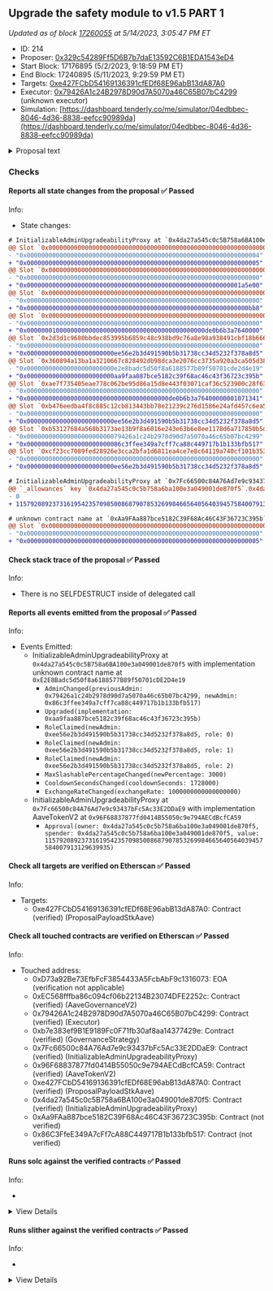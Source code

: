 ## Upgrade the safety module to v1.5 PART 1

_Updated as of block [17260055](https://etherscan.io/block/17260055) at 5/14/2023, 3:05:47 PM ET_

- ID: 214
- Proposer: [0x329c54289Ff5D6B7b7daE13592C6B1EDA1543eD4](https://etherscan.io/address/0x329c54289Ff5D6B7b7daE13592C6B1EDA1543eD4)
- Start Block: 17176895 (5/2/2023, 9:18:59 PM ET)
- End Block: 17240895 (5/11/2023, 9:29:59 PM ET)
- Targets: [0xe427FCbD54169136391cfEDf68E96abB13dA87A0](https://etherscan.io/address/0xe427FCbD54169136391cfEDf68E96abB13dA87A0#code)
- Executor: [0x79426A1c24B2978D90d7A5070a46C65B07bC4299](https://etherscan.io/address/0x79426A1c24B2978D90d7A5070a46C65B07bC4299) (unknown executor)
- Simulation: [https://dashboard.tenderly.co/me/simulator/04edbbec-8046-4d36-8838-eefcc90989da](https://dashboard.tenderly.co/me/simulator/04edbbec-8046-4d36-8838-eefcc90989da)

<details>
  <summary>Proposal text</summary>

# Summary

This AIP presents the community with the opportunity to upgrade the safety module to v1.5 which introduces:

- a new slashing mechanism
- new cooldown mechanism
- a transfer hook to be used by GHO

The new version also adds some convenience features like permit support or the ability to claim and stake in a single transaction.

# Motivation

On September 2020, the Aave Safety Module was introduced into the ecosystem, to improve the protection of the liquidity protocol, adding an extra utility for the AAVE token: AAVE or AAVE/WETH BPT holders stake their assets to act as a defensive layer in front of any shortfall event.

Since then, apart from really minor upgrades, the contracts have remained the same and in parallel, the system has been adopted by other communities.

As part of our engagement with Aave, we identified that the Safety Module is a clear area of improvement in the ecosystem, from 2 different standpoints:

- Technical. Improving the basic existing mechanisms of the contracts, but without disrupting radically the current design of the SM.
- Conceptual. Making more efficient the SM dynamics (e.g. slashing, rewards distribution rules, etc), by modifying the whole design.

## New slashing mechanism

On the running SM v1, in order to slash, an ad-hoc governance proposal is required, involving important development overhead, which is not ideal.

The new SM v1.5 adds an enhanced mechanism to facilitate slashing of the underlying by tracking an exchange rate between the staked AAVE and the stkAAVE received by stakers. The mechanism is simple: when somebody stakes AAVE, they receive a certain amount of stkAAVE, which no longer is 1:1 equivalent, as it keeps track of slashing (meaning with the same stkAAVE, stakers are able to claim less AAVE).

## New cooldown mechanism

The current cooldown on SM v1 consists of a time delay of 10 days to be respected whenever anybody wants to redeem the staked AAVE. At the moment, this cooldown is affected by in/outflows of stkAAVE, both via transfer() and stake()/redeem(), in order to protect the system from being gamed. Even with this protection mechanism the mechanism is currently gamable, by staking aave within the active cooldown window to [extend the window](https://github.com/bgd-labs/aave-stk-v1-5/issues/6).

This mechanism is not really optimal and adds important complexity, so on v1.5 has been changed to the following: after activation of cooldown, a staker will be able to redeem the minimum balance he will hold between cooldown activation and redeem window. Apart from the user-level cooldown new mechanics, we also propose to increase the cooldown period from 10 days to 20 days.

## GHO Transfer hook

The Aave community has already approved the deployment and activation of the GHO stablecoin and the first facilitator will be the Aave v3 Ethereum pool.

In order to enable the discount mechanism by holding stkAAVE described on the GHO proposal, the design of Aave Companies requires to introduce of a piece of logic on the stkAAVE transfer(), in order to “notify” the GHO facilitator system of stakers’ balances.

We have evaluated this and we think it is acceptable, so it will be included in this upgrade. From a technical perspective, stkAAVE includes logic protections to remain unaffected if anything would go wrong with the GHO facilitator, which at the same time should be considered a trustable entity, as it will be controlled by the Aave governance.

## Misc

The upgrade also allowed us to add some smaller ux improvements:

- a new `stakeWithPermit()` is introduced on `stkAAVE`

- convenience methods to batch claiming and staking/redeeming into a single transaction have been added as `claimRewardsAndRedeem` and `claimRewardsAndStake` have been added to `stkAAVE`

- `preview*()` methods have been added to follow the `4626` standard more closely, even if there's no objective to be compliant

# Specification PART 1

The proposal is split in two parts, as currently the `stkAAVE` is controlled by the `LONG_EXECUTOR` where `stkABPT` is controlled by the `SHORT_EXECUTOR`. As there's a single executor per proposal `Part 1` upgrades the `stkAAVE` implementation and targets the `LONG_EXECUTOR`. `Part 2` upgrades the `stkABPT` implementation and targets the `SHORT_EXECUTOR`.

The proposal will:

- transfer ownership of `stkAAVE` to a `ProxyAdmin` controlled by the `LONG_EXECUTOR`. This is done for consistency reasons with `stkABPT` as the `SHORT_EXECUTOR` cannot be the `SLASHING_ADMIN` and `PROXY_ADMIN` at the same time.

```solidity
IInitializableAdminUpgradeabilityProxy(STK_AAVE).changeAdmin(
  address(AaveMisc.PROXY_ADMIN_ETHEREUM_LONG)
);
```

- deploy the new implementation while maintaining the current values:

```solidity
StakedAaveV3 newImpl = new StakedAaveV3(
  IERC20(AaveV2EthereumAssets.AAVE_UNDERLYING),
  IERC20(AaveV2EthereumAssets.AAVE_UNDERLYING),
  GenericProposal.UNSTAKE_WINDOW,
  GenericProposal.REWARDS_VAULT,
  GenericProposal.EMISSION_MANAGER,
  GenericProposal.DISTRIBUTION_DURATION
);
```

- upgrade `stkAAVE` implementation. The `SLASHING_ADMIN`, `COOLDOWN_ADMIN` and `CLAIM_HELPER` are all initialized as the `SHORT_EXECUTOR`. `MAX_SLASHING` is set to `30%`, `COOLDOWN_SECONDS` is increased to `20 days`:

```solidity
ProxyAdmin(AaveMisc.PROXY_ADMIN_ETHEREUM_LONG).upgradeAndCall(
  TransparentUpgradeableProxy(payable(STK_AAVE)),
  address(newImpl),
  abi.encodeWithSignature(
    'initialize(address,address,address,uint256,uint256)',
    GenericProposal.SLASHING_ADMIN,
    GenericProposal.COOLDOWN_ADMIN,
    GenericProposal.CLAIM_HELPER,
    GenericProposal.MAX_SLASHING,
    GenericProposal.COOLDOWN_SECONDS
  )
);
```

# References

A list of relevant links like for this proposal:

- [ProposalPayloads](https://github.com/bgd-labs/aave-stk-v1-5/blob/main/src/contracts/ProposalPayload.sol)
- [StakedTokenV3](https://github.com/bgd-labs/aave-stk-v1-5/blob/main/src/contracts/StakedTokenV3.sol)
- [StakedAaveV3](https://github.com/bgd-labs/aave-stk-v1-5/blob/main/src/contracts/StakedAaveV3.sol)
- [sigma prime audit](https://github.com/bgd-labs/aave-stk-v1-5/blob/main/audits/Sigma_Prime_Aave_Safety_Module_Security_Assessment_Report_v2.pdf)
- [Certora audit](https://github.com/bgd-labs/aave-stk-v1-5/blob/main/audits/Certora_FV_Report.pdf)
- [Certora specs](https://github.com/bgd-labs/aave-stk-v1-5/tree/main/certora/specs)
- [Test Cases](https://github.com/bgd-labs/aave-stk-v1-5/tree/main/tests)
- [Technical review by aave companies](https://governance.aave.com/t/technical-review-aave-safety-module-v1-5/12436)

# Copyright

Copyright and related rights waived via [CC0](https://creativecommons.org/publicdomain/zero/1.0/).

</details>

### Checks

#### Reports all state changes from the proposal ✅ Passed

Info:

- State changes:

```diff
# InitializableAdminUpgradeabilityProxy at `0x4da27a545c0c5B758a6BA100e3a049001de870f5` with implementation unknown contract name at `0xE2E8Badc5d50f8a6188577B89f50701cDE2D4e19`
@@ Slot `0x0000000000000000000000000000000000000000000000000000000000000009` @@
- "0x0000000000000000000000000000000000000000000000000000000000000004"
+ "0x0000000000000000000000000000000000000000000000000000000000000005"
@@ Slot `0x000000000000000000000000000000000000000000000000000000000000004f` @@
- "0x0000000000000000000000000000000000000000000000000000000000000000"
+ "0x00000000000000000000000000000000000000000000000000000000001a5e00"
@@ Slot `0x0000000000000000000000000000000000000000000000000000000000000050` @@
- "0x0000000000000000000000000000000000000000000000000000000000000000"
+ "0x0000000000000000000000000000000000000000000000000000000000000bb8"
@@ Slot `0x0000000000000000000000000000000000000000000000000000000000000051` @@
- "0x0000000000000000000000000000000000000000000000000000000000000000"
+ "0x0000000100000000000000000000000000000000000000000de0b6b3a7640000"
@@ Slot `0x2d3d1c9680bbdec853995b6859c48c938bd9c76a8e98a938491cbf18b6665bed` @@
- "0x0000000000000000000000000000000000000000000000000000000000000000"
+ "0x000000000000000000000000ee56e2b3d491590b5b31738cc34d5232f378a8d5"
@@ Slot `0x360894a13ba1a3210667c828492db98dca3e2076cc3735a920a3ca505d382bbc` @@
- "0x000000000000000000000000e2e8badc5d50f8a6188577b89f50701cde2d4e19"
+ "0x000000000000000000000000aa9faa887bce5182c39f68ac46c43f36723c395b"
@@ Slot `0xae7f735405eae778c062be95d86a15d8e443f03071caf36c523900c28f6324ad` @@
- "0x0000000000000000000000000000000000000000000000000000000000000000"
+ "0x000000000000000000000000000000000000000de0b6b3a76400000001071341"
@@ Slot `0xb476eedba4f8c885c12cb813443bb78e21239c276d1586e24afd457c6ea531b7` @@
- "0x0000000000000000000000000000000000000000000000000000000000000000"
+ "0x000000000000000000000000ee56e2b3d491590b5b31738cc34d5232f378a8d5"
@@ Slot `0xb53127684a568b3173ae13b9f8a6016e243e63b6e8ee1178d6a717850b5d6103` @@
- "0x00000000000000000000000079426a1c24b2978d90d7a5070a46c65b07bc4299"
+ "0x00000000000000000000000086c3ffee349a7cff7ca88c449717b1b133bfb517"
@@ Slot `0xcf23cc7089fed28926e3cca2bfa1d6811ea4ce7e8c64119a740cf101b353080f` @@
- "0x0000000000000000000000000000000000000000000000000000000000000000"
+ "0x000000000000000000000000ee56e2b3d491590b5b31738cc34d5232f378a8d5"
```

```diff
# InitializableAdminUpgradeabilityProxy at `0x7Fc66500c84A76Ad7e9c93437bFc5Ac33E2DDaE9` with implementation AaveTokenV2 at `0x96F68837877fd0414B55050c9e794AECdBcfCA59`
@@ `_allowances` key `0x4da27a545c0c5b758a6ba100e3a049001de870f5`.0x4da27a545c0c5b758a6ba100e3a049001de870f5 @@
- 0
+ 115792089237316195423570985008687907853269984665640564039457584007913129639935

```

```diff
# unknown contract name at `0xAa9FAa887bce5182C39F68Ac46C43F36723C395b`
@@ Slot `0x0000000000000000000000000000000000000000000000000000000000000009` @@
- "0x0000000000000000000000000000000000000000000000000000000000000000"
+ "0x0000000000000000000000000000000000000000000000000000000000000005"
```

#### Check stack trace of the proposal ✅ Passed

Info:

- There is no SELFDESTRUCT inside of delegated call

#### Reports all events emitted from the proposal ✅ Passed

Info:

- Events Emitted:
  - InitializableAdminUpgradeabilityProxy at `0x4da27a545c0c5B758a6BA100e3a049001de870f5` with implementation unknown contract name at `0xE2E8Badc5d50f8a6188577B89f50701cDE2D4e19`
    - `AdminChanged(previousAdmin: 0x79426a1c24b2978d90d7a5070a46c65b07bc4299, newAdmin: 0x86c3ffee349a7cff7ca88c449717b1b133bfb517)`
    - `Upgraded(implementation: 0xaa9faa887bce5182c39f68ac46c43f36723c395b)`
    - `RoleClaimed(newAdmin: 0xee56e2b3d491590b5b31738cc34d5232f378a8d5, role: 0)`
    - `RoleClaimed(newAdmin: 0xee56e2b3d491590b5b31738cc34d5232f378a8d5, role: 1)`
    - `RoleClaimed(newAdmin: 0xee56e2b3d491590b5b31738cc34d5232f378a8d5, role: 2)`
    - `MaxSlashablePercentageChanged(newPercentage: 3000)`
    - `CooldownSecondsChanged(cooldownSeconds: 1728000)`
    - `ExchangeRateChanged(exchangeRate: 1000000000000000000)`
  - InitializableAdminUpgradeabilityProxy at `0x7Fc66500c84A76Ad7e9c93437bFc5Ac33E2DDaE9` with implementation AaveTokenV2 at `0x96F68837877fd0414B55050c9e794AECdBcfCA59`
    - `Approval(owner: 0x4da27a545c0c5b758a6ba100e3a049001de870f5, spender: 0x4da27a545c0c5b758a6ba100e3a049001de870f5, value: 115792089237316195423570985008687907853269984665640564039457584007913129639935)`

#### Check all targets are verified on Etherscan ✅ Passed

Info:

- Targets:
  - 0xe427FCbD54169136391cfEDf68E96abB13dA87A0: Contract (verified) (ProposalPayloadStkAave)

#### Check all touched contracts are verified on Etherscan ✅ Passed

Info:

- Touched address:
  - 0xD73a92Be73EfbFcF3854433A5FcbAbF9c1316073: EOA (verification not applicable)
  - 0xEC568fffba86c094cf06b22134B23074DFE2252c: Contract (verified) (AaveGovernanceV2)
  - 0x79426A1c24B2978D90d7A5070a46C65B07bC4299: Contract (verified) (Executor)
  - 0xb7e383ef9B1E9189Fc0F71fb30af8aa14377429e: Contract (verified) (GovernanceStrategy)
  - 0x7Fc66500c84A76Ad7e9c93437bFc5Ac33E2DDaE9: Contract (verified) (InitializableAdminUpgradeabilityProxy)
  - 0x96F68837877fd0414B55050c9e794AECdBcfCA59: Contract (verified) (AaveTokenV2)
  - 0xe427FCbD54169136391cfEDf68E96abB13dA87A0: Contract (verified) (ProposalPayloadStkAave)
  - 0x4da27a545c0c5B758a6BA100e3a049001de870f5: Contract (verified) (InitializableAdminUpgradeabilityProxy)
  - 0xAa9FAa887bce5182C39F68Ac46C43F36723C395b: Contract (not verified)
  - 0x86C3FfeE349A7cFf7cA88C449717B1b133bfb517: Contract (not verified)

#### Runs solc against the verified contracts ✅ Passed

Info:

-

<details>
<summary>View Details</summary>
<details>
<summary>View warnings for InitializableAdminUpgradeabilityProxy at `0x4da27a545c0c5B758a6BA100e3a049001de870f5` with implementation unknown contract name at `0xE2E8Badc5d50f8a6188577B89f50701cDE2D4e19`</summary>

```
ERROR:CryticCompile:Invalid solc compilation Traceback (most recent call last):
  File "/home/runner/.local/bin/solc", line 8, in <module>
    sys.exit(solc())
  File "/home/runner/.local/lib/python3.10/site-packages/solc_select/__main__.py", line 86, in solc
    subprocess.run(
  File "/usr/lib/python3.10/subprocess.py", line 501, in run
    with Popen(*popenargs, **kwargs) as process:
  File "/usr/lib/python3.10/subprocess.py", line 969, in __init__
    self._execute_child(args, executable, preexec_fn, close_fds,
  File "/usr/lib/python3.10/subprocess.py", line 1845, in _execute_child
    raise child_exception_type(errno_num, err_msg, err_filename)
PermissionError: [Errno 13] Permission denied: '/home/runner/.solc-select/artifacts/solc-0.6.12/solc-0.6.12'

```

</details>

<details>
<summary>View warnings for InitializableAdminUpgradeabilityProxy at `0x7Fc66500c84A76Ad7e9c93437bFc5Ac33E2DDaE9` with implementation AaveTokenV2 at `0x96F68837877fd0414B55050c9e794AECdBcfCA59`</summary>

```
WARNING:CryticCompile:Warning: contracts/open-zeppelin/Address.sol: Warning: SPDX license identifier not provided in source file. Before publishing, consider adding a comment containing "SPDX-License-Identifier: <SPDX-License>" to each source file. Use "SPDX-License-Identifier: UNLICENSED" for non-open-source code. Please see https://spdx.org for more information.

Warning: contracts/open-zeppelin/BaseAdminUpgradeabilityProxy.sol: Warning: SPDX license identifier not provided in source file. Before publishing, consider adding a comment containing "SPDX-License-Identifier: <SPDX-License>" to each source file. Use "SPDX-License-Identifier: UNLICENSED" for non-open-source code. Please see https://spdx.org for more information.

Warning: contracts/open-zeppelin/BaseUpgradeabilityProxy.sol: Warning: SPDX license identifier not provided in source file. Before publishing, consider adding a comment containing "SPDX-License-Identifier: <SPDX-License>" to each source file. Use "SPDX-License-Identifier: UNLICENSED" for non-open-source code. Please see https://spdx.org for more information.

Warning: contracts/open-zeppelin/Proxy.sol: Warning: SPDX license identifier not provided in source file. Before publishing, consider adding a comment containing "SPDX-License-Identifier: <SPDX-License>" to each source file. Use "SPDX-License-Identifier: UNLICENSED" for non-open-source code. Please see https://spdx.org for more information.

Warning: contracts/open-zeppelin/SafeMath.sol: Warning: SPDX license identifier not provided in source file. Before publishing, consider adding a comment containing "SPDX-License-Identifier: <SPDX-License>" to each source file. Use "SPDX-License-Identifier: UNLICENSED" for non-open-source code. Please see https://spdx.org for more information.

Warning: contracts/open-zeppelin/UpgradeabilityProxy.sol: Warning: SPDX license identifier not provided in source file. Before publishing, consider adding a comment containing "SPDX-License-Identifier: <SPDX-License>" to each source file. Use "SPDX-License-Identifier: UNLICENSED" for non-open-source code. Please see https://spdx.org for more information.

Warning: contracts/open-zeppelin/BaseAdminUpgradeabilityProxy.sol:13:1: Warning: This contract has a payable fallback function, but no receive ether function. Consider adding a receive ether function.
contract BaseAdminUpgradeabilityProxy is BaseUpgradeabilityProxy {
^ (Relevant source part starts here and spans across multiple lines).
contracts/open-zeppelin/Proxy.sol:15:3: The payable fallback function is defined here.
  fallback () payable external {
  ^ (Relevant source part starts here and spans across multiple lines).

Warning: contracts/open-zeppelin/InitializableUpgradeabilityProxy.sol:11:1: Warning: This contract has a payable fallback function, but no receive ether function. Consider adding a receive ether function.
contract InitializableUpgradeabilityProxy is BaseUpgradeabilityProxy {
^ (Relevant source part starts here and spans across multiple lines).
contracts/open-zeppelin/Proxy.sol:15:3: The payable fallback function is defined here.
  fallback () payable external {
  ^ (Relevant source part starts here and spans across multiple lines).

Warning: contracts/open-zeppelin/InitializableAdminUpgradeabilityProxy.sol:12:1: Warning: This contract has a payable fallback function, but no receive ether function. Consider adding a receive ether function.
contract InitializableAdminUpgradeabilityProxy is BaseAdminUpgradeabilityProxy, InitializableUpgradeabilityProxy {
^ (Relevant source part starts here and spans across multiple lines).
contracts/open-zeppelin/Proxy.sol:15:3: The payable fallback function is defined here.
  fallback () payable external {
  ^ (Relevant source part starts here and spans across multiple lines).

Warning: contracts/utils/MockTransferHook.sol:9:25: Warning: Unused function parameter. Remove or comment out the variable name to silence this warning.
    function onTransfer(address from, address to, uint256 amount) external override {
                        ^----------^

Warning: contracts/utils/MockTransferHook.sol:9:39: Warning: Unused function parameter. Remove or comment out the variable name to silence this warning.
    function onTransfer(address from, address to, uint256 amount) external override {
                                      ^--------^

Warning: contracts/utils/MockTransferHook.sol:9:51: Warning: Unused function parameter. Remove or comment out the variable name to silence this warning.
    function onTransfer(address from, address to, uint256 amount) external override {
                                                  ^------------^


```

</details>

<details>
<summary>View warnings for AaveTokenV2 at `0x96F68837877fd0414B55050c9e794AECdBcfCA59`</summary>

```
WARNING:CryticCompile:Warning: src/contracts/AaveTokenV2.sol:453:18: Warning: This declaration shadows an existing declaration.
    constructor (string memory name, string memory symbol) public {
                 ^----------------^
src/contracts/AaveTokenV2.sol:462:5: The shadowed declaration is here:
    function name() public view returns (string memory) {
    ^ (Relevant source part starts here and spans across multiple lines).

Warning: src/contracts/AaveTokenV2.sol:453:38: Warning: This declaration shadows an existing declaration.
    constructor (string memory name, string memory symbol) public {
                                     ^------------------^
src/contracts/AaveTokenV2.sol:470:5: The shadowed declaration is here:
    function symbol() public view returns (string memory) {
    ^ (Relevant source part starts here and spans across multiple lines).

Warning: src/contracts/AaveTokenV2.sol:35:3: Warning: Interface functions are implicitly "virtual"
  function delegateByType(address delegatee, DelegationType delegationType) external virtual;
  ^-----------------------------------------------------------------------------------------^

Warning: src/contracts/AaveTokenV2.sol:40:3: Warning: Interface functions are implicitly "virtual"
  function delegate(address delegatee) external virtual;
  ^----------------------------------------------------^

Warning: src/contracts/AaveTokenV2.sol:45:3: Warning: Interface functions are implicitly "virtual"
  function getDelegateeByType(address delegator, DelegationType delegationType)
  ^ (Relevant source part starts here and spans across multiple lines).

Warning: src/contracts/AaveTokenV2.sol:56:3: Warning: Interface functions are implicitly "virtual"
  function getPowerCurrent(address user, DelegationType delegationType)
  ^ (Relevant source part starts here and spans across multiple lines).

Warning: src/contracts/AaveTokenV2.sol:66:3: Warning: Interface functions are implicitly "virtual"
  function getPowerAtBlock(
  ^ (Relevant source part starts here and spans across multiple lines).

Warning: src/contracts/AaveTokenV2.sol:75:3: Warning: Interface functions are implicitly "virtual"
  function totalSupplyAt(uint256 blockNumber) external virtual view returns (uint256);
  ^----------------------------------------------------------------------------------^

Warning: src/contracts/AaveTokenV2.sol:453:5: Warning: Visibility for constructor is ignored. If you want the contract to be non-deployable, making it "abstract" is sufficient.
    constructor (string memory name, string memory symbol) public {
    ^ (Relevant source part starts here and spans across multiple lines).

Warning: src/contracts/AaveTokenV2.sol:1164:3: Warning: Visibility for constructor is ignored. If you want the contract to be non-deployable, making it "abstract" is sufficient.
  constructor() ERC20(NAME, SYMBOL) public {
  ^ (Relevant source part starts here and spans across multiple lines).

Warning: src/contracts/AaveTokenV2.sol:913:26: Warning: Unused function parameter. Remove or comment out the variable name to silence this warning.
  function totalSupplyAt(uint256 blockNumber) external override view returns (uint256) {
                         ^-----------------^

Warning: src/contracts/AaveTokenV2.sol:1079:5: Warning: Unused function parameter. Remove or comment out the variable name to silence this warning.
    uint128 oldValue,
    ^--------------^


```

</details>

<details>
<summary>View warnings for ProposalPayloadStkAave at `0xe427FCbD54169136391cfEDf68E96abB13dA87A0`</summary>

```
ERROR:CryticCompile:ParserError: ParserError: Source "aave-v3-core/contracts/dependencies/chainlink/AggregatorInterface.sol" not found: File not found. Searched the following locations: "".
 --> lib/aave-address-book/src/AaveV2.sol:5:1:
  |
5 | import {AggregatorInterface} from 'aave-v3-core/contracts/dependencies/chainlink/AggregatorInterface.sol';
  | ^^^^^^^^^^^^^^^^^^^^^^^^^^^^^^^^^^^^^^^^^^^^^^^^^^^^^^^^^^^^^^^^^^^^^^^^^^^^^^^^^^^^^^^^^^^^^^^^^^^^^^^^^^


ParserError: ParserError: Source "aave-address-book/AaveMisc.sol" not found: File not found. Searched the following locations: "".
 --> src/contracts/ProposalPayload.sol:4:1:
  |
4 | import {AaveMisc} from 'aave-address-book/AaveMisc.sol';
  | ^^^^^^^^^^^^^^^^^^^^^^^^^^^^^^^^^^^^^^^^^^^^^^^^^^^^^^^^


ParserError: ParserError: Source "aave-address-book/AaveGovernanceV2.sol" not found: File not found. Searched the following locations: "".
 --> src/contracts/ProposalPayload.sol:5:1:
  |
5 | import {AaveGovernanceV2} from 'aave-address-book/AaveGovernanceV2.sol';
  | ^^^^^^^^^^^^^^^^^^^^^^^^^^^^^^^^^^^^^^^^^^^^^^^^^^^^^^^^^^^^^^^^^^^^^^^^


ParserError: ParserError: Source "aave-address-book/AaveV2Ethereum.sol" not found: File not found. Searched the following locations: "".
 --> src/contracts/ProposalPayload.sol:6:1:
  |
6 | import {AaveV2EthereumAssets} from 'aave-address-book/AaveV2Ethereum.sol';
  | ^^^^^^^^^^^^^^^^^^^^^^^^^^^^^^^^^^^^^^^^^^^^^^^^^^^^^^^^^^^^^^^^^^^^^^^^^^


ParserError: ParserError: Source "solidity-utils/contracts/transparent-proxy/ProxyAdmin.sol" not found: File not found. Searched the following locations: "".
 --> src/contracts/ProposalPayload.sol:7:1:
  |
7 | import {ProxyAdmin} from 'solidity-utils/contracts/transparent-proxy/ProxyAdmin.sol';
  | ^^^^^^^^^^^^^^^^^^^^^^^^^^^^^^^^^^^^^^^^^^^^^^^^^^^^^^^^^^^^^^^^^^^^^^^^^^^^^^^^^^^^^


ParserError: ParserError: Source "solidity-utils/contracts/transparent-proxy/TransparentUpgradeableProxy.sol" not found: File not found. Searched the following locations: "".
 --> src/contracts/ProposalPayload.sol:8:1:
  |
8 | import {TransparentUpgradeableProxy} from 'solidity-utils/contracts/transparent-proxy/TransparentUpgradeableProxy.sol';
  | ^^^^^^^^^^^^^^^^^^^^^^^^^^^^^^^^^^^^^^^^^^^^^^^^^^^^^^^^^^^^^^^^^^^^^^^^^^^^^^^^^^^^^^^^^^^^^^^^^^^^^^^^^^^^^^^^^^^^^^^


Warning: Warning: SPDX license identifier not provided in source file. Before publishing, consider adding a comment containing "SPDX-License-Identifier: <SPDX-License>" to each source file. Use "SPDX-License-Identifier: UNLICENSED" for non-open-source code. Please see https://spdx.org for more information.
--> src/utils/RoleManager.sol



```

</details>

</details>

#### Runs slither against the verified contracts ✅ Passed

Info:

-

<details>
<summary>View Details</summary>

<details>
<summary>Slither report for InitializableAdminUpgradeabilityProxy at `0x4da27a545c0c5B758a6BA100e3a049001de870f5` with implementation unknown contract name at `0xE2E8Badc5d50f8a6188577B89f50701cDE2D4e19`</summary>

```
Traceback (most recent call last):
  File "/home/runner/.local/lib/python3.10/site-packages/crytic_compile/platform/solc_standard_json.py", line 163, in run_solc_standard_json
    solc_json_output = json.loads(stdout)
  File "/usr/lib/python3.10/json/__init__.py", line 346, in loads
    return _default_decoder.decode(s)
  File "/usr/lib/python3.10/json/decoder.py", line 337, in decode
    obj, end = self.raw_decode(s, idx=_w(s, 0).end())
  File "/usr/lib/python3.10/json/decoder.py", line 355, in raw_decode
    raise JSONDecodeError("Expecting value", s, err.value) from None
json.decoder.JSONDecodeError: Expecting value: line 1 column 1 (char 0)

During handling of the above exception, another exception occurred:

Traceback (most recent call last):
  File "/home/runner/.local/lib/python3.10/site-packages/slither/__main__.py", line 837, in main_impl
    ) = process_all(filename, args, detector_classes, printer_classes)
  File "/home/runner/.local/lib/python3.10/site-packages/slither/__main__.py", line 90, in process_all
    compilations = compile_all(target, **vars(args))
  File "/home/runner/.local/lib/python3.10/site-packages/crytic_compile/crytic_compile.py", line 643, in compile_all
    compilations.append(CryticCompile(target, **kwargs))
  File "/home/runner/.local/lib/python3.10/site-packages/crytic_compile/crytic_compile.py", line 131, in __init__
    self._compile(**kwargs)
  File "/home/runner/.local/lib/python3.10/site-packages/crytic_compile/crytic_compile.py", line 553, in _compile
    self._platform.compile(self, **kwargs)
  File "/home/runner/.local/lib/python3.10/site-packages/crytic_compile/platform/etherscan.py", line 362, in compile
    solc_standard_json.standalone_compile(filenames, compilation_unit, working_dir=working_dir)
  File "/home/runner/.local/lib/python3.10/site-packages/crytic_compile/platform/solc_standard_json.py", line 66, in standalone_compile
    targets_json = run_solc_standard_json(
  File "/home/runner/.local/lib/python3.10/site-packages/crytic_compile/platform/solc_standard_json.py", line 193, in run_solc_standard_json
    raise InvalidCompilation(f"Invalid solc compilation {stderr}")
crytic_compile.platform.exceptions.InvalidCompilation: Invalid solc compilation Traceback (most recent call last):
  File "/home/runner/.local/bin/solc", line 8, in <module>
    sys.exit(solc())
  File "/home/runner/.local/lib/python3.10/site-packages/solc_select/__main__.py", line 86, in solc
    subprocess.run(
  File "/usr/lib/python3.10/subprocess.py", line 501, in run
    with Popen(*popenargs, **kwargs) as process:
  File "/usr/lib/python3.10/subprocess.py", line 969, in __init__
    self._execute_child(args, executable, preexec_fn, close_fds,
  File "/usr/lib/python3.10/subprocess.py", line 1845, in _execute_child
    raise child_exception_type(errno_num, err_msg, err_filename)
PermissionError: [Errno 13] Permission denied: '/home/runner/.solc-select/artifacts/solc-0.6.12/solc-0.6.12'

ERROR:root:Error in 0x4da27a545c0c5B758a6BA100e3a049001de870f5
ERROR:root:Traceback (most recent call last):
  File "/home/runner/.local/lib/python3.10/site-packages/crytic_compile/platform/solc_standard_json.py", line 163, in run_solc_standard_json
    solc_json_output = json.loads(stdout)
  File "/usr/lib/python3.10/json/__init__.py", line 346, in loads
    return _default_decoder.decode(s)
  File "/usr/lib/python3.10/json/decoder.py", line 337, in decode
    obj, end = self.raw_decode(s, idx=_w(s, 0).end())
  File "/usr/lib/python3.10/json/decoder.py", line 355, in raw_decode
    raise JSONDecodeError("Expecting value", s, err.value) from None
json.decoder.JSONDecodeError: Expecting value: line 1 column 1 (char 0)

During handling of the above exception, another exception occurred:

Traceback (most recent call last):
  File "/home/runner/.local/lib/python3.10/site-packages/slither/__main__.py", line 837, in main_impl
    ) = process_all(filename, args, detector_classes, printer_classes)
  File "/home/runner/.local/lib/python3.10/site-packages/slither/__main__.py", line 90, in process_all
    compilations = compile_all(target, **vars(args))
  File "/home/runner/.local/lib/python3.10/site-packages/crytic_compile/crytic_compile.py", line 643, in compile_all
    compilations.append(CryticCompile(target, **kwargs))
  File "/home/runner/.local/lib/python3.10/site-packages/crytic_compile/crytic_compile.py", line 131, in __init__
    self._compile(**kwargs)
  File "/home/runner/.local/lib/python3.10/site-packages/crytic_compile/crytic_compile.py", line 553, in _compile
    self._platform.compile(self, **kwargs)
  File "/home/runner/.local/lib/python3.10/site-packages/crytic_compile/platform/etherscan.py", line 362, in compile
    solc_standard_json.standalone_compile(filenames, compilation_unit, working_dir=working_dir)
  File "/home/runner/.local/lib/python3.10/site-packages/crytic_compile/platform/solc_standard_json.py", line 66, in standalone_compile
    targets_json = run_solc_standard_json(
  File "/home/runner/.local/lib/python3.10/site-packages/crytic_compile/platform/solc_standard_json.py", line 193, in run_solc_standard_json
    raise InvalidCompilation(f"Invalid solc compilation {stderr}")
crytic_compile.platform.exceptions.InvalidCompilation: Invalid solc compilation Traceback (most recent call last):
  File "/home/runner/.local/bin/solc", line 8, in <module>
    sys.exit(solc())
  File "/home/runner/.local/lib/python3.10/site-packages/solc_select/__main__.py", line 86, in solc
    subprocess.run(
  File "/usr/lib/python3.10/subprocess.py", line 501, in run
    with Popen(*popenargs, **kwargs) as process:
  File "/usr/lib/python3.10/subprocess.py", line 969, in __init__
    self._execute_child(args, executable, preexec_fn, close_fds,
  File "/usr/lib/python3.10/subprocess.py", line 1845, in _execute_child
    raise child_exception_type(errno_num, err_msg, err_filename)
PermissionError: [Errno 13] Permission denied: '/home/runner/.solc-select/artifacts/solc-0.6.12/solc-0.6.12'


```

</details>

<details>
<summary>Slither report for InitializableAdminUpgradeabilityProxy at `0x7Fc66500c84A76Ad7e9c93437bFc5Ac33E2DDaE9` with implementation AaveTokenV2 at `0x96F68837877fd0414B55050c9e794AECdBcfCA59`</summary>

```
Warning: contracts/open-zeppelin/Address.sol: Warning: SPDX license identifier not provided in source file. Before publishing, consider adding a comment containing "SPDX-License-Identifier: <SPDX-License>" to each source file. Use "SPDX-License-Identifier: UNLICENSED" for non-open-source code. Please see https://spdx.org for more information.

Warning: contracts/open-zeppelin/BaseAdminUpgradeabilityProxy.sol: Warning: SPDX license identifier not provided in source file. Before publishing, consider adding a comment containing "SPDX-License-Identifier: <SPDX-License>" to each source file. Use "SPDX-License-Identifier: UNLICENSED" for non-open-source code. Please see https://spdx.org for more information.

Warning: contracts/open-zeppelin/BaseUpgradeabilityProxy.sol: Warning: SPDX license identifier not provided in source file. Before publishing, consider adding a comment containing "SPDX-License-Identifier: <SPDX-License>" to each source file. Use "SPDX-License-Identifier: UNLICENSED" for non-open-source code. Please see https://spdx.org for more information.

Warning: contracts/open-zeppelin/Proxy.sol: Warning: SPDX license identifier not provided in source file. Before publishing, consider adding a comment containing "SPDX-License-Identifier: <SPDX-License>" to each source file. Use "SPDX-License-Identifier: UNLICENSED" for non-open-source code. Please see https://spdx.org for more information.

Warning: contracts/open-zeppelin/SafeMath.sol: Warning: SPDX license identifier not provided in source file. Before publishing, consider adding a comment containing "SPDX-License-Identifier: <SPDX-License>" to each source file. Use "SPDX-License-Identifier: UNLICENSED" for non-open-source code. Please see https://spdx.org for more information.

Warning: contracts/open-zeppelin/UpgradeabilityProxy.sol: Warning: SPDX license identifier not provided in source file. Before publishing, consider adding a comment containing "SPDX-License-Identifier: <SPDX-License>" to each source file. Use "SPDX-License-Identifier: UNLICENSED" for non-open-source code. Please see https://spdx.org for more information.

Warning: contracts/open-zeppelin/BaseAdminUpgradeabilityProxy.sol:13:1: Warning: This contract has a payable fallback function, but no receive ether function. Consider adding a receive ether function.
contract BaseAdminUpgradeabilityProxy is BaseUpgradeabilityProxy {
^ (Relevant source part starts here and spans across multiple lines).
contracts/open-zeppelin/Proxy.sol:15:3: The payable fallback function is defined here.
  fallback () payable external {
  ^ (Relevant source part starts here and spans across multiple lines).

Warning: contracts/open-zeppelin/InitializableUpgradeabilityProxy.sol:11:1: Warning: This contract has a payable fallback function, but no receive ether function. Consider adding a receive ether function.
contract InitializableUpgradeabilityProxy is BaseUpgradeabilityProxy {
^ (Relevant source part starts here and spans across multiple lines).
contracts/open-zeppelin/Proxy.sol:15:3: The payable fallback function is defined here.
  fallback () payable external {
  ^ (Relevant source part starts here and spans across multiple lines).

Warning: contracts/open-zeppelin/InitializableAdminUpgradeabilityProxy.sol:12:1: Warning: This contract has a payable fallback function, but no receive ether function. Consider adding a receive ether function.
contract InitializableAdminUpgradeabilityProxy is BaseAdminUpgradeabilityProxy, InitializableUpgradeabilityProxy {
^ (Relevant source part starts here and spans across multiple lines).
contracts/open-zeppelin/Proxy.sol:15:3: The payable fallback function is defined here.
  fallback () payable external {
  ^ (Relevant source part starts here and spans across multiple lines).

Warning: contracts/utils/MockTransferHook.sol:9:25: Warning: Unused function parameter. Remove or comment out the variable name to silence this warning.
    function onTransfer(address from, address to, uint256 amount) external override {
                        ^----------^

Warning: contracts/utils/MockTransferHook.sol:9:39: Warning: Unused function parameter. Remove or comment out the variable name to silence this warning.
    function onTransfer(address from, address to, uint256 amount) external override {
                                      ^--------^

Warning: contracts/utils/MockTransferHook.sol:9:51: Warning: Unused function parameter. Remove or comment out the variable name to silence this warning.
    function onTransfer(address from, address to, uint256 amount) external override {
                                                  ^------------^


INFO:Detectors:
InitializableUpgradeabilityProxy.initialize(address,bytes) (contracts/open-zeppelin/InitializableUpgradeabilityProxy.sol#20-28) uses delegatecall to a input-controlled function id
	- (success) = _logic.delegatecall(_data) (contracts/open-zeppelin/InitializableUpgradeabilityProxy.sol#25)
Reference: https://github.com/crytic/slither/wiki/Detector-Documentation#controlled-delegatecall
INFO:Detectors:
LendToAaveMigrator.migrateFromLEND(uint256) (contracts/token/LendToAaveMigrator.sol#61-68) ignores return value by LEND.transferFrom(msg.sender,address(this),amount) (contracts/token/LendToAaveMigrator.sol#65)
LendToAaveMigrator.migrateFromLEND(uint256) (contracts/token/LendToAaveMigrator.sol#61-68) ignores return value by AAVE.transfer(msg.sender,amount.div(LEND_AAVE_RATIO)) (contracts/token/LendToAaveMigrator.sol#66)
DoubleTransferHelper.doubleSend(address,uint256,uint256) (contracts/utils/DoubleTransferHelper.sol#14-17) ignores return value by AAVE.transfer(to,amount1) (contracts/utils/DoubleTransferHelper.sol#15)
DoubleTransferHelper.doubleSend(address,uint256,uint256) (contracts/utils/DoubleTransferHelper.sol#14-17) ignores return value by AAVE.transfer(to,amount2) (contracts/utils/DoubleTransferHelper.sol#16)
Reference: https://github.com/crytic/slither/wiki/Detector-Documentation#unchecked-transfer
INFO:Detectors:
AaveToken._writeSnapshot(address,uint128,uint128) (contracts/token/AaveToken.sol#138-153) uses a dangerous strict equality:
	- ownerCountOfSnapshots != 0 && snapshotsOwner[ownerCountOfSnapshots.sub(1)].blockNumber == currentBlock (contracts/token/AaveToken.sol#145)
Reference: https://github.com/crytic/slither/wiki/Detector-Documentation#dangerous-strict-equalities
INFO:Detectors:
Reentrancy in AaveToken.initialize(address,address,ITransferHook) (contracts/token/AaveToken.sol#59-85):
	External calls:
	- _mint(migrator,MIGRATION_AMOUNT) (contracts/token/AaveToken.sol#83)
		- aaveGovernance.onTransfer(from,to,amount) (contracts/token/AaveToken.sol#181)
	- _mint(distributor,DISTRIBUTION_AMOUNT) (contracts/token/AaveToken.sol#84)
		- aaveGovernance.onTransfer(from,to,amount) (contracts/token/AaveToken.sol#181)
	State variables written after the call(s):
	- _mint(distributor,DISTRIBUTION_AMOUNT) (contracts/token/AaveToken.sol#84)
		- _balances[account] = _balances[account].add(amount) (contracts/open-zeppelin/ERC20.sol#235)
	ERC20._balances (contracts/open-zeppelin/ERC20.sol#38) can be used in cross function reentrancies:
	- ERC20._mint(address,uint256) (contracts/open-zeppelin/ERC20.sol#229-237)
	- ERC20._transfer(address,address,uint256) (contracts/open-zeppelin/ERC20.sol#209-218)
	- ERC20.balanceOf(address) (contracts/open-zeppelin/ERC20.sol#105-107)
	- _mint(distributor,DISTRIBUTION_AMOUNT) (contracts/token/AaveToken.sol#84)
		- _countsSnapshots[owner] = ownerCountOfSnapshots.add(1) (contracts/token/AaveToken.sol#149)
	AaveToken._countsSnapshots (contracts/token/AaveToken.sol#38) can be used in cross function reentrancies:
	- AaveToken._countsSnapshots (contracts/token/AaveToken.sol#38)
	- AaveToken._writeSnapshot(address,uint128,uint128) (contracts/token/AaveToken.sol#138-153)
	- _mint(distributor,DISTRIBUTION_AMOUNT) (contracts/token/AaveToken.sol#84)
		- snapshotsOwner[ownerCountOfSnapshots.sub(1)].value = newValue (contracts/token/AaveToken.sol#146)
		- snapshotsOwner[ownerCountOfSnapshots] = Snapshot(currentBlock,newValue) (contracts/token/AaveToken.sol#148)
	AaveToken._snapshots (contracts/token/AaveToken.sol#36) can be used in cross function reentrancies:
	- AaveToken._snapshots (contracts/token/AaveToken.sol#36)
	- AaveToken._writeSnapshot(address,uint128,uint128) (contracts/token/AaveToken.sol#138-153)
	- _mint(distributor,DISTRIBUTION_AMOUNT) (contracts/token/AaveToken.sol#84)
		- _totalSupply = _totalSupply.add(amount) (contracts/open-zeppelin/ERC20.sol#234)
	ERC20._totalSupply (contracts/open-zeppelin/ERC20.sol#42) can be used in cross function reentrancies:
	- ERC20._mint(address,uint256) (contracts/open-zeppelin/ERC20.sol#229-237)
	- ERC20.totalSupply() (contracts/open-zeppelin/ERC20.sol#98-100)
Reference: https://github.com/crytic/slither/wiki/Detector-Documentation#reentrancy-vulnerabilities-1
INFO:Detectors:
ERC20.constructor(string,string).name (contracts/open-zeppelin/ERC20.sol#57) shadows:
	- ERC20.name() (contracts/open-zeppelin/ERC20.sol#66-68) (function)
ERC20.constructor(string,string).symbol (contracts/open-zeppelin/ERC20.sol#57) shadows:
	- ERC20.symbol() (contracts/open-zeppelin/ERC20.sol#74-76) (function)
InitializableAdminUpgradeabilityProxy.initialize(address,address,bytes)._admin (contracts/open-zeppelin/InitializableAdminUpgradeabilityProxy.sol#22) shadows:
	- BaseAdminUpgradeabilityProxy._admin() (contracts/open-zeppelin/BaseAdminUpgradeabilityProxy.sol#94-99) (function)
MintableErc20.constructor(string,string,uint8).name (contracts/utils/MintableErc20.sol#11) shadows:
	- ERC20.name() (contracts/open-zeppelin/ERC20.sol#66-68) (function)
MintableErc20.constructor(string,string,uint8).symbol (contracts/utils/MintableErc20.sol#11) shadows:
	- ERC20.symbol() (contracts/open-zeppelin/ERC20.sol#74-76) (function)
MintableErc20.constructor(string,string,uint8).decimals (contracts/utils/MintableErc20.sol#11) shadows:
	- ERC20.decimals() (contracts/open-zeppelin/ERC20.sol#91-93) (function)
Reference: https://github.com/crytic/slither/wiki/Detector-Documentation#local-variable-shadowing
INFO:Detectors:
InitializableUpgradeabilityProxy.initialize(address,bytes)._logic (contracts/open-zeppelin/InitializableUpgradeabilityProxy.sol#20) lacks a zero-check on :
		- (success) = _logic.delegatecall(_data) (contracts/open-zeppelin/InitializableUpgradeabilityProxy.sol#25)
BaseAdminUpgradeabilityProxy.upgradeToAndCall(address,bytes).newImplementation (contracts/open-zeppelin/BaseAdminUpgradeabilityProxy.sol#85) lacks a zero-check on :
		- (success) = newImplementation.delegatecall(data) (contracts/open-zeppelin/BaseAdminUpgradeabilityProxy.sol#87)
UpgradeabilityProxy.constructor(address,bytes)._logic (contracts/open-zeppelin/UpgradeabilityProxy.sol#19) lacks a zero-check on :
		- (success) = _logic.delegatecall(_data) (contracts/open-zeppelin/UpgradeabilityProxy.sol#23)
Reference: https://github.com/crytic/slither/wiki/Detector-Documentation#missing-zero-address-validation
INFO:Detectors:
Modifier BaseAdminUpgradeabilityProxy.ifAdmin() (contracts/open-zeppelin/BaseAdminUpgradeabilityProxy.sol#34-40) does not always execute _; or revertReference: https://github.com/crytic/slither/wiki/Detector-Documentation#incorrect-modifier
INFO:Detectors:
Reentrancy in AaveToken.initialize(address,address,ITransferHook) (contracts/token/AaveToken.sol#59-85):
	External calls:
	- _mint(migrator,MIGRATION_AMOUNT) (contracts/token/AaveToken.sol#83)
		- aaveGovernance.onTransfer(from,to,amount) (contracts/token/AaveToken.sol#181)
	- _mint(distributor,DISTRIBUTION_AMOUNT) (contracts/token/AaveToken.sol#84)
		- aaveGovernance.onTransfer(from,to,amount) (contracts/token/AaveToken.sol#181)
	Event emitted after the call(s):
	- SnapshotDone(owner,oldValue,newValue) (contracts/token/AaveToken.sol#152)
		- _mint(distributor,DISTRIBUTION_AMOUNT) (contracts/token/AaveToken.sol#84)
	- Transfer(address(0),account,amount) (contracts/open-zeppelin/ERC20.sol#236)
		- _mint(distributor,DISTRIBUTION_AMOUNT) (contracts/token/AaveToken.sol#84)
Reentrancy in LendToAaveMigrator.migrateFromLEND(uint256) (contracts/token/LendToAaveMigrator.sol#61-68):
	External calls:
	- LEND.transferFrom(msg.sender,address(this),amount) (contracts/token/LendToAaveMigrator.sol#65)
	- AAVE.transfer(msg.sender,amount.div(LEND_AAVE_RATIO)) (contracts/token/LendToAaveMigrator.sol#66)
	Event emitted after the call(s):
	- LendMigrated(msg.sender,amount) (contracts/token/LendToAaveMigrator.sol#67)
Reference: https://github.com/crytic/slither/wiki/Detector-Documentation#reentrancy-vulnerabilities-3
INFO:Detectors:
AaveToken.permit(address,address,uint256,uint256,uint8,bytes32,bytes32) (contracts/token/AaveToken.sol#98-123) uses timestamp for comparisons
	Dangerous comparisons:
	- require(bool,string)(block.timestamp <= deadline,INVALID_EXPIRATION) (contracts/token/AaveToken.sol#109)
Reference: https://github.com/crytic/slither/wiki/Detector-Documentation#block-timestamp
INFO:Detectors:
Address.isContract(address) (contracts/open-zeppelin/Address.sol#24-33) uses assembly
	- INLINE ASM (contracts/open-zeppelin/Address.sol#31)
BaseAdminUpgradeabilityProxy._admin() (contracts/open-zeppelin/BaseAdminUpgradeabilityProxy.sol#94-99) uses assembly
	- INLINE ASM (contracts/open-zeppelin/BaseAdminUpgradeabilityProxy.sol#96-98)
BaseAdminUpgradeabilityProxy._setAdmin(address) (contracts/open-zeppelin/BaseAdminUpgradeabilityProxy.sol#105-111) uses assembly
	- INLINE ASM (contracts/open-zeppelin/BaseAdminUpgradeabilityProxy.sol#108-110)
BaseUpgradeabilityProxy._implementation() (contracts/open-zeppelin/BaseUpgradeabilityProxy.sol#30-35) uses assembly
	- INLINE ASM (contracts/open-zeppelin/BaseUpgradeabilityProxy.sol#32-34)
BaseUpgradeabilityProxy._setImplementation(address) (contracts/open-zeppelin/BaseUpgradeabilityProxy.sol#50-58) uses assembly
	- INLINE ASM (contracts/open-zeppelin/BaseUpgradeabilityProxy.sol#55-57)
Proxy._delegate(address) (contracts/open-zeppelin/Proxy.sol#30-49) uses assembly
	- INLINE ASM (contracts/open-zeppelin/Proxy.sol#31-48)
AaveToken.initialize(address,address,ITransferHook) (contracts/token/AaveToken.sol#59-85) uses assembly
	- INLINE ASM (contracts/token/AaveToken.sol#68-70)
Reference: https://github.com/crytic/slither/wiki/Detector-Documentation#assembly-usage
INFO:Detectors:
Address.sendValue(address,uint256) (contracts/open-zeppelin/Address.sol#51-57) is never used and should be removed
Context._msgData() (contracts/open-zeppelin/Context.sol#20-23) is never used and should be removed
ERC20._burn(address,uint256) (contracts/open-zeppelin/ERC20.sol#250-258) is never used and should be removed
SafeMath.mod(uint256,uint256) (contracts/open-zeppelin/SafeMath.sol#131-133) is never used and should be removed
SafeMath.mod(uint256,uint256,string) (contracts/open-zeppelin/SafeMath.sol#146-149) is never used and should be removed
SafeMath.mul(uint256,uint256) (contracts/open-zeppelin/SafeMath.sol#71-83) is never used and should be removed
Reference: https://github.com/crytic/slither/wiki/Detector-Documentation#dead-code
INFO:Detectors:
Low level call in Address.sendValue(address,uint256) (contracts/open-zeppelin/Address.sol#51-57):
	- (success) = recipient.call{value: amount}() (contracts/open-zeppelin/Address.sol#55)
Low level call in BaseAdminUpgradeabilityProxy.upgradeToAndCall(address,bytes) (contracts/open-zeppelin/BaseAdminUpgradeabilityProxy.sol#85-89):
	- (success) = newImplementation.delegatecall(data) (contracts/open-zeppelin/BaseAdminUpgradeabilityProxy.sol#87)
Low level call in InitializableUpgradeabilityProxy.initialize(address,bytes) (contracts/open-zeppelin/InitializableUpgradeabilityProxy.sol#20-28):
	- (success) = _logic.delegatecall(_data) (contracts/open-zeppelin/InitializableUpgradeabilityProxy.sol#25)
Low level call in UpgradeabilityProxy.constructor(address,bytes) (contracts/open-zeppelin/UpgradeabilityProxy.sol#19-26):
	- (success) = _logic.delegatecall(_data) (contracts/open-zeppelin/UpgradeabilityProxy.sol#23)
Reference: https://github.com/crytic/slither/wiki/Detector-Documentation#low-level-calls
INFO:Detectors:
DoubleTransferHelper (contracts/utils/DoubleTransferHelper.sol#6-19) should inherit from VersionedInitializable (contracts/utils/VersionedInitializable.sol#18-44)
Reference: https://github.com/crytic/slither/wiki/Detector-Documentation#missing-inheritance
INFO:Detectors:
Variable ERC20._name (contracts/open-zeppelin/ERC20.sol#44) is not in mixedCase
Variable ERC20._symbol (contracts/open-zeppelin/ERC20.sol#45) is not in mixedCase
Parameter InitializableAdminUpgradeabilityProxy.initialize(address,address,bytes)._logic (contracts/open-zeppelin/InitializableAdminUpgradeabilityProxy.sol#22) is not in mixedCase
Parameter InitializableAdminUpgradeabilityProxy.initialize(address,address,bytes)._admin (contracts/open-zeppelin/InitializableAdminUpgradeabilityProxy.sol#22) is not in mixedCase
Parameter InitializableAdminUpgradeabilityProxy.initialize(address,address,bytes)._data (contracts/open-zeppelin/InitializableAdminUpgradeabilityProxy.sol#22) is not in mixedCase
Parameter InitializableUpgradeabilityProxy.initialize(address,bytes)._logic (contracts/open-zeppelin/InitializableUpgradeabilityProxy.sol#20) is not in mixedCase
Parameter InitializableUpgradeabilityProxy.initialize(address,bytes)._data (contracts/open-zeppelin/InitializableUpgradeabilityProxy.sol#20) is not in mixedCase
Variable AaveToken._nonces (contracts/token/AaveToken.sol#34) is not in mixedCase
Variable AaveToken._snapshots (contracts/token/AaveToken.sol#36) is not in mixedCase
Variable AaveToken._countsSnapshots (contracts/token/AaveToken.sol#38) is not in mixedCase
Variable AaveToken._aaveGovernance (contracts/token/AaveToken.sol#43) is not in mixedCase
Variable AaveToken.DOMAIN_SEPARATOR (contracts/token/AaveToken.sol#45) is not in mixedCase
Variable LendToAaveMigrator.AAVE (contracts/token/LendToAaveMigrator.sol#17) is not in mixedCase
Variable LendToAaveMigrator.LEND (contracts/token/LendToAaveMigrator.sol#18) is not in mixedCase
Variable LendToAaveMigrator.LEND_AAVE_RATIO (contracts/token/LendToAaveMigrator.sol#19) is not in mixedCase
Variable LendToAaveMigrator._totalLendMigrated (contracts/token/LendToAaveMigrator.sol#22) is not in mixedCase
Variable DoubleTransferHelper.AAVE (contracts/utils/DoubleTransferHelper.sol#8) is not in mixedCase
Variable VersionedInitializable.______gap (contracts/utils/VersionedInitializable.sol#43) is not in mixedCase
Reference: https://github.com/crytic/slither/wiki/Detector-Documentation#conformance-to-solidity-naming-conventions
INFO:Detectors:
Redundant expression "this (contracts/open-zeppelin/Context.sol#21)" inContext (contracts/open-zeppelin/Context.sol#15-25)
Reference: https://github.com/crytic/slither/wiki/Detector-Documentation#redundant-statements
INFO:Slither:0x7Fc66500c84A76Ad7e9c93437bFc5Ac33E2DDaE9 analyzed (19 contracts with 79 detectors), 57 result(s) found
```

</details>

<details>
<summary>Slither report for AaveTokenV2 at `0x96F68837877fd0414B55050c9e794AECdBcfCA59`</summary>

```
Warning: src/contracts/AaveTokenV2.sol:453:18: Warning: This declaration shadows an existing declaration.
    constructor (string memory name, string memory symbol) public {
                 ^----------------^
src/contracts/AaveTokenV2.sol:462:5: The shadowed declaration is here:
    function name() public view returns (string memory) {
    ^ (Relevant source part starts here and spans across multiple lines).

Warning: src/contracts/AaveTokenV2.sol:453:38: Warning: This declaration shadows an existing declaration.
    constructor (string memory name, string memory symbol) public {
                                     ^------------------^
src/contracts/AaveTokenV2.sol:470:5: The shadowed declaration is here:
    function symbol() public view returns (string memory) {
    ^ (Relevant source part starts here and spans across multiple lines).

Warning: src/contracts/AaveTokenV2.sol:35:3: Warning: Interface functions are implicitly "virtual"
  function delegateByType(address delegatee, DelegationType delegationType) external virtual;
  ^-----------------------------------------------------------------------------------------^

Warning: src/contracts/AaveTokenV2.sol:40:3: Warning: Interface functions are implicitly "virtual"
  function delegate(address delegatee) external virtual;
  ^----------------------------------------------------^

Warning: src/contracts/AaveTokenV2.sol:45:3: Warning: Interface functions are implicitly "virtual"
  function getDelegateeByType(address delegator, DelegationType delegationType)
  ^ (Relevant source part starts here and spans across multiple lines).

Warning: src/contracts/AaveTokenV2.sol:56:3: Warning: Interface functions are implicitly "virtual"
  function getPowerCurrent(address user, DelegationType delegationType)
  ^ (Relevant source part starts here and spans across multiple lines).

Warning: src/contracts/AaveTokenV2.sol:66:3: Warning: Interface functions are implicitly "virtual"
  function getPowerAtBlock(
  ^ (Relevant source part starts here and spans across multiple lines).

Warning: src/contracts/AaveTokenV2.sol:75:3: Warning: Interface functions are implicitly "virtual"
  function totalSupplyAt(uint256 blockNumber) external virtual view returns (uint256);
  ^----------------------------------------------------------------------------------^

Warning: src/contracts/AaveTokenV2.sol:453:5: Warning: Visibility for constructor is ignored. If you want the contract to be non-deployable, making it "abstract" is sufficient.
    constructor (string memory name, string memory symbol) public {
    ^ (Relevant source part starts here and spans across multiple lines).

Warning: src/contracts/AaveTokenV2.sol:1164:3: Warning: Visibility for constructor is ignored. If you want the contract to be non-deployable, making it "abstract" is sufficient.
  constructor() ERC20(NAME, SYMBOL) public {
  ^ (Relevant source part starts here and spans across multiple lines).

Warning: src/contracts/AaveTokenV2.sol:913:26: Warning: Unused function parameter. Remove or comment out the variable name to silence this warning.
  function totalSupplyAt(uint256 blockNumber) external override view returns (uint256) {
                         ^-----------------^

Warning: src/contracts/AaveTokenV2.sol:1079:5: Warning: Unused function parameter. Remove or comment out the variable name to silence this warning.
    uint128 oldValue,
    ^--------------^


INFO:Detectors:
AaveTokenV2._votingSnapshots (src/contracts/AaveTokenV2.sol#1137) is never initialized. It is used in:
	- AaveTokenV2._getDelegationDataByType(IGovernancePowerDelegationToken.DelegationType) (src/contracts/AaveTokenV2.sol#1268-1287)
AaveTokenV2._votingSnapshotsCounts (src/contracts/AaveTokenV2.sol#1139) is never initialized. It is used in:
	- AaveTokenV2._getDelegationDataByType(IGovernancePowerDelegationToken.DelegationType) (src/contracts/AaveTokenV2.sol#1268-1287)
AaveTokenV2._aaveGovernance (src/contracts/AaveTokenV2.sol#1144) is never initialized. It is used in:
	- AaveTokenV2._beforeTokenTransfer(address,address,uint256) (src/contracts/AaveTokenV2.sol#1236-1266)
AaveTokenV2.DOMAIN_SEPARATOR (src/contracts/AaveTokenV2.sol#1146) is never initialized. It is used in:
	- AaveTokenV2.permit(address,address,uint256,uint256,uint8,bytes32,bytes32) (src/contracts/AaveTokenV2.sol#1194-1218)
	- AaveTokenV2.delegateByTypeBySig(address,IGovernancePowerDelegationToken.DelegationType,uint256,uint256,uint8,bytes32,bytes32) (src/contracts/AaveTokenV2.sol#1299-1317)
	- AaveTokenV2.delegateBySig(address,uint256,uint256,uint8,bytes32,bytes32) (src/contracts/AaveTokenV2.sol#1328-1344)
AaveTokenV2._propositionPowerSnapshots (src/contracts/AaveTokenV2.sol#1157) is never initialized. It is used in:
	- AaveTokenV2._getDelegationDataByType(IGovernancePowerDelegationToken.DelegationType) (src/contracts/AaveTokenV2.sol#1268-1287)
AaveTokenV2._propositionPowerSnapshotsCounts (src/contracts/AaveTokenV2.sol#1158) is never initialized. It is used in:
	- AaveTokenV2._getDelegationDataByType(IGovernancePowerDelegationToken.DelegationType) (src/contracts/AaveTokenV2.sol#1268-1287)
Reference: https://github.com/crytic/slither/wiki/Detector-Documentation#uninitialized-state-variables
INFO:Detectors:
GovernancePowerDelegationERC20._searchByBlockNumber(mapping(address => mapping(uint256 => GovernancePowerDelegationERC20.Snapshot)),mapping(address => uint256),address,uint256) (src/contracts/AaveTokenV2.sol#1012-1050) uses a dangerous strict equality:
	- snapshot.blockNumber == blockNumber (src/contracts/AaveTokenV2.sol#1041)
GovernancePowerDelegationERC20._writeSnapshot(mapping(address => mapping(uint256 => GovernancePowerDelegationERC20.Snapshot)),mapping(address => uint256),address,uint128,uint128) (src/contracts/AaveTokenV2.sol#1075-1097) uses a dangerous strict equality:
	- ownerSnapshotsCount != 0 && snapshotsOwner[ownerSnapshotsCount - 1].blockNumber == currentBlock (src/contracts/AaveTokenV2.sol#1089-1090)
Reference: https://github.com/crytic/slither/wiki/Detector-Documentation#dangerous-strict-equalities
INFO:Detectors:
ERC20.constructor(string,string).name (src/contracts/AaveTokenV2.sol#453) shadows:
	- ERC20.name() (src/contracts/AaveTokenV2.sol#462-464) (function)
ERC20.constructor(string,string).symbol (src/contracts/AaveTokenV2.sol#453) shadows:
	- ERC20.symbol() (src/contracts/AaveTokenV2.sol#470-472) (function)
Reference: https://github.com/crytic/slither/wiki/Detector-Documentation#local-variable-shadowing
INFO:Detectors:
Reentrancy in AaveTokenV2.initialize(address[],uint256[],address,address,uint256) (src/contracts/AaveTokenV2.sol#1171-1181):
	External calls:
	- IERC20(tokens[i]).safeTransfer(aaveMerkleDistributor,amounts[i]) (src/contracts/AaveTokenV2.sol#1175)
	Event emitted after the call(s):
	- TokensRescued(tokens[i],aaveMerkleDistributor,amounts[i]) (src/contracts/AaveTokenV2.sol#1177)
Reference: https://github.com/crytic/slither/wiki/Detector-Documentation#reentrancy-vulnerabilities-3
INFO:Detectors:
AaveTokenV2.permit(address,address,uint256,uint256,uint8,bytes32,bytes32) (src/contracts/AaveTokenV2.sol#1194-1218) uses timestamp for comparisons
	Dangerous comparisons:
	- require(bool,string)(block.timestamp <= deadline,INVALID_EXPIRATION) (src/contracts/AaveTokenV2.sol#1205)
AaveTokenV2.delegateByTypeBySig(address,IGovernancePowerDelegationToken.DelegationType,uint256,uint256,uint8,bytes32,bytes32) (src/contracts/AaveTokenV2.sol#1299-1317) uses timestamp for comparisons
	Dangerous comparisons:
	- require(bool,string)(block.timestamp <= expiry,INVALID_EXPIRATION) (src/contracts/AaveTokenV2.sol#1315)
AaveTokenV2.delegateBySig(address,uint256,uint256,uint8,bytes32,bytes32) (src/contracts/AaveTokenV2.sol#1328-1344) uses timestamp for comparisons
	Dangerous comparisons:
	- require(bool,string)(block.timestamp <= expiry,INVALID_EXPIRATION) (src/contracts/AaveTokenV2.sol#1341)
Reference: https://github.com/crytic/slither/wiki/Detector-Documentation#block-timestamp
INFO:Detectors:
Address.isContract(address) (src/contracts/AaveTokenV2.sol#368-379) uses assembly
	- INLINE ASM (src/contracts/AaveTokenV2.sol#375-377)
Reference: https://github.com/crytic/slither/wiki/Detector-Documentation#assembly-usage
INFO:Detectors:
Address.sendValue(address,uint256) (src/contracts/AaveTokenV2.sol#397-403) is never used and should be removed
Context._msgData() (src/contracts/AaveTokenV2.sol#94-97) is never used and should be removed
ERC20._beforeTokenTransfer(address,address,uint256) (src/contracts/AaveTokenV2.sol#702) is never used and should be removed
ERC20._burn(address,uint256) (src/contracts/AaveTokenV2.sol#646-654) is never used and should be removed
ERC20._mint(address,uint256) (src/contracts/AaveTokenV2.sol#625-633) is never used and should be removed
ERC20._setupDecimals(uint8) (src/contracts/AaveTokenV2.sol#684-686) is never used and should be removed
SafeERC20.safeApprove(IERC20,address,uint256) (src/contracts/AaveTokenV2.sol#745-755) is never used and should be removed
SafeERC20.safeTransferFrom(IERC20,address,address,uint256) (src/contracts/AaveTokenV2.sol#736-743) is never used and should be removed
SafeMath.div(uint256,uint256) (src/contracts/AaveTokenV2.sol#280-282) is never used and should be removed
SafeMath.div(uint256,uint256,string) (src/contracts/AaveTokenV2.sol#295-306) is never used and should be removed
SafeMath.mod(uint256,uint256) (src/contracts/AaveTokenV2.sol#319-321) is never used and should be removed
SafeMath.mod(uint256,uint256,string) (src/contracts/AaveTokenV2.sol#334-341) is never used and should be removed
SafeMath.mul(uint256,uint256) (src/contracts/AaveTokenV2.sol#255-267) is never used and should be removed
Reference: https://github.com/crytic/slither/wiki/Detector-Documentation#dead-code
INFO:Detectors:
Low level call in Address.sendValue(address,uint256) (src/contracts/AaveTokenV2.sol#397-403):
	- (success) = recipient.call{value: amount}() (src/contracts/AaveTokenV2.sol#401)
Low level call in SafeERC20.callOptionalReturn(IERC20,bytes) (src/contracts/AaveTokenV2.sol#757-769):
	- (success,returndata) = address(token).call(data) (src/contracts/AaveTokenV2.sol#761)
Reference: https://github.com/crytic/slither/wiki/Detector-Documentation#low-level-calls
INFO:Detectors:
Variable ERC20._name (src/contracts/AaveTokenV2.sol#440) is not in mixedCase
Variable ERC20._symbol (src/contracts/AaveTokenV2.sol#441) is not in mixedCase
Variable VersionedInitializable.______gap (src/contracts/AaveTokenV2.sol#809) is not in mixedCase
Variable AaveTokenV2._nonces (src/contracts/AaveTokenV2.sol#1135) is not in mixedCase
Variable AaveTokenV2._votingSnapshots (src/contracts/AaveTokenV2.sol#1137) is not in mixedCase
Variable AaveTokenV2._votingSnapshotsCounts (src/contracts/AaveTokenV2.sol#1139) is not in mixedCase
Variable AaveTokenV2._aaveGovernance (src/contracts/AaveTokenV2.sol#1144) is not in mixedCase
Variable AaveTokenV2.DOMAIN_SEPARATOR (src/contracts/AaveTokenV2.sol#1146) is not in mixedCase
Variable AaveTokenV2._votingDelegates (src/contracts/AaveTokenV2.sol#1155) is not in mixedCase
Variable AaveTokenV2._propositionPowerSnapshots (src/contracts/AaveTokenV2.sol#1157) is not in mixedCase
Variable AaveTokenV2._propositionPowerSnapshotsCounts (src/contracts/AaveTokenV2.sol#1158) is not in mixedCase
Variable AaveTokenV2._propositionPowerDelegates (src/contracts/AaveTokenV2.sol#1160) is not in mixedCase
Reference: https://github.com/crytic/slither/wiki/Detector-Documentation#conformance-to-solidity-naming-conventions
INFO:Detectors:
Redundant expression "this (src/contracts/AaveTokenV2.sol#95)" inContext (src/contracts/AaveTokenV2.sol#89-98)
Reference: https://github.com/crytic/slither/wiki/Detector-Documentation#redundant-statements
INFO:Detectors:
AaveTokenV2.DECIMALS (src/contracts/AaveTokenV2.sol#1130) is never used in AaveTokenV2 (src/contracts/AaveTokenV2.sol#1124-1346)
AaveTokenV2.EIP712_DOMAIN (src/contracts/AaveTokenV2.sol#1148-1150) is never used in AaveTokenV2 (src/contracts/AaveTokenV2.sol#1124-1346)
Reference: https://github.com/crytic/slither/wiki/Detector-Documentation#unused-state-variable
INFO:Slither:0x96F68837877fd0414B55050c9e794AECdBcfCA59 analyzed (11 contracts with 79 detectors), 45 result(s) found
```

</details>

<details>
<summary>Slither report for GovernanceStrategy at `0xb7e383ef9B1E9189Fc0F71fb30af8aa14377429e`</summary>

```
INFO:Detectors:
GovernanceStrategy.constructor(address,address).aave (crytic-export/etherscan-contracts/0xb7e383ef9B1E9189Fc0F71fb30af8aa14377429e-GovernanceStrategy.sol#78) lacks a zero-check on :
		- AAVE = aave (crytic-export/etherscan-contracts/0xb7e383ef9B1E9189Fc0F71fb30af8aa14377429e-GovernanceStrategy.sol#79)
GovernanceStrategy.constructor(address,address).stkAave (crytic-export/etherscan-contracts/0xb7e383ef9B1E9189Fc0F71fb30af8aa14377429e-GovernanceStrategy.sol#78) lacks a zero-check on :
		- STK_AAVE = stkAave (crytic-export/etherscan-contracts/0xb7e383ef9B1E9189Fc0F71fb30af8aa14377429e-GovernanceStrategy.sol#80)
Reference: https://github.com/crytic/slither/wiki/Detector-Documentation#missing-zero-address-validation
INFO:Detectors:
Variable GovernanceStrategy.AAVE (crytic-export/etherscan-contracts/0xb7e383ef9B1E9189Fc0F71fb30af8aa14377429e-GovernanceStrategy.sol#70) is not in mixedCase
Variable GovernanceStrategy.STK_AAVE (crytic-export/etherscan-contracts/0xb7e383ef9B1E9189Fc0F71fb30af8aa14377429e-GovernanceStrategy.sol#71) is not in mixedCase
Reference: https://github.com/crytic/slither/wiki/Detector-Documentation#conformance-to-solidity-naming-conventions
INFO:Slither:0xb7e383ef9B1E9189Fc0F71fb30af8aa14377429e analyzed (4 contracts with 79 detectors), 4 result(s) found
```

</details>

<details>
<summary>Slither report for ProposalPayloadStkAave at `0xe427FCbD54169136391cfEDf68E96abB13dA87A0`</summary>

```
Traceback (most recent call last):
  File "/home/runner/.local/lib/python3.10/site-packages/slither/__main__.py", line 837, in main_impl
    ) = process_all(filename, args, detector_classes, printer_classes)
  File "/home/runner/.local/lib/python3.10/site-packages/slither/__main__.py", line 90, in process_all
    compilations = compile_all(target, **vars(args))
  File "/home/runner/.local/lib/python3.10/site-packages/crytic_compile/crytic_compile.py", line 643, in compile_all
    compilations.append(CryticCompile(target, **kwargs))
  File "/home/runner/.local/lib/python3.10/site-packages/crytic_compile/crytic_compile.py", line 131, in __init__
    self._compile(**kwargs)
  File "/home/runner/.local/lib/python3.10/site-packages/crytic_compile/crytic_compile.py", line 553, in _compile
    self._platform.compile(self, **kwargs)
  File "/home/runner/.local/lib/python3.10/site-packages/crytic_compile/platform/etherscan.py", line 362, in compile
    solc_standard_json.standalone_compile(filenames, compilation_unit, working_dir=working_dir)
  File "/home/runner/.local/lib/python3.10/site-packages/crytic_compile/platform/solc_standard_json.py", line 66, in standalone_compile
    targets_json = run_solc_standard_json(
  File "/home/runner/.local/lib/python3.10/site-packages/crytic_compile/platform/solc_standard_json.py", line 181, in run_solc_standard_json
    raise InvalidCompilation(solc_exception_str)
crytic_compile.platform.exceptions.InvalidCompilation: ParserError: ParserError: Source "aave-v3-core/contracts/dependencies/chainlink/AggregatorInterface.sol" not found: File not found. Searched the following locations: "".
 --> lib/aave-address-book/src/AaveV2.sol:5:1:
  |
5 | import {AggregatorInterface} from 'aave-v3-core/contracts/dependencies/chainlink/AggregatorInterface.sol';
  | ^^^^^^^^^^^^^^^^^^^^^^^^^^^^^^^^^^^^^^^^^^^^^^^^^^^^^^^^^^^^^^^^^^^^^^^^^^^^^^^^^^^^^^^^^^^^^^^^^^^^^^^^^^


ParserError: ParserError: Source "aave-address-book/AaveMisc.sol" not found: File not found. Searched the following locations: "".
 --> src/contracts/ProposalPayload.sol:4:1:
  |
4 | import {AaveMisc} from 'aave-address-book/AaveMisc.sol';
  | ^^^^^^^^^^^^^^^^^^^^^^^^^^^^^^^^^^^^^^^^^^^^^^^^^^^^^^^^


ParserError: ParserError: Source "aave-address-book/AaveGovernanceV2.sol" not found: File not found. Searched the following locations: "".
 --> src/contracts/ProposalPayload.sol:5:1:
  |
5 | import {AaveGovernanceV2} from 'aave-address-book/AaveGovernanceV2.sol';
  | ^^^^^^^^^^^^^^^^^^^^^^^^^^^^^^^^^^^^^^^^^^^^^^^^^^^^^^^^^^^^^^^^^^^^^^^^


ParserError: ParserError: Source "aave-address-book/AaveV2Ethereum.sol" not found: File not found. Searched the following locations: "".
 --> src/contracts/ProposalPayload.sol:6:1:
  |
6 | import {AaveV2EthereumAssets} from 'aave-address-book/AaveV2Ethereum.sol';
  | ^^^^^^^^^^^^^^^^^^^^^^^^^^^^^^^^^^^^^^^^^^^^^^^^^^^^^^^^^^^^^^^^^^^^^^^^^^


ParserError: ParserError: Source "solidity-utils/contracts/transparent-proxy/ProxyAdmin.sol" not found: File not found. Searched the following locations: "".
 --> src/contracts/ProposalPayload.sol:7:1:
  |
7 | import {ProxyAdmin} from 'solidity-utils/contracts/transparent-proxy/ProxyAdmin.sol';
  | ^^^^^^^^^^^^^^^^^^^^^^^^^^^^^^^^^^^^^^^^^^^^^^^^^^^^^^^^^^^^^^^^^^^^^^^^^^^^^^^^^^^^^


ParserError: ParserError: Source "solidity-utils/contracts/transparent-proxy/TransparentUpgradeableProxy.sol" not found: File not found. Searched the following locations: "".
 --> src/contracts/ProposalPayload.sol:8:1:
  |
8 | import {TransparentUpgradeableProxy} from 'solidity-utils/contracts/transparent-proxy/TransparentUpgradeableProxy.sol';
  | ^^^^^^^^^^^^^^^^^^^^^^^^^^^^^^^^^^^^^^^^^^^^^^^^^^^^^^^^^^^^^^^^^^^^^^^^^^^^^^^^^^^^^^^^^^^^^^^^^^^^^^^^^^^^^^^^^^^^^^^


Warning: Warning: SPDX license identifier not provided in source file. Before publishing, consider adding a comment containing "SPDX-License-Identifier: <SPDX-License>" to each source file. Use "SPDX-License-Identifier: UNLICENSED" for non-open-source code. Please see https://spdx.org for more information.
--> src/utils/RoleManager.sol



ERROR:root:Error in 0xe427FCbD54169136391cfEDf68E96abB13dA87A0
ERROR:root:Traceback (most recent call last):
  File "/home/runner/.local/lib/python3.10/site-packages/slither/__main__.py", line 837, in main_impl
    ) = process_all(filename, args, detector_classes, printer_classes)
  File "/home/runner/.local/lib/python3.10/site-packages/slither/__main__.py", line 90, in process_all
    compilations = compile_all(target, **vars(args))
  File "/home/runner/.local/lib/python3.10/site-packages/crytic_compile/crytic_compile.py", line 643, in compile_all
    compilations.append(CryticCompile(target, **kwargs))
  File "/home/runner/.local/lib/python3.10/site-packages/crytic_compile/crytic_compile.py", line 131, in __init__
    self._compile(**kwargs)
  File "/home/runner/.local/lib/python3.10/site-packages/crytic_compile/crytic_compile.py", line 553, in _compile
    self._platform.compile(self, **kwargs)
  File "/home/runner/.local/lib/python3.10/site-packages/crytic_compile/platform/etherscan.py", line 362, in compile
    solc_standard_json.standalone_compile(filenames, compilation_unit, working_dir=working_dir)
  File "/home/runner/.local/lib/python3.10/site-packages/crytic_compile/platform/solc_standard_json.py", line 66, in standalone_compile
    targets_json = run_solc_standard_json(
  File "/home/runner/.local/lib/python3.10/site-packages/crytic_compile/platform/solc_standard_json.py", line 181, in run_solc_standard_json
    raise InvalidCompilation(solc_exception_str)
crytic_compile.platform.exceptions.InvalidCompilation: ParserError: ParserError: Source "aave-v3-core/contracts/dependencies/chainlink/AggregatorInterface.sol" not found: File not found. Searched the following locations: "".
 --> lib/aave-address-book/src/AaveV2.sol:5:1:
  |
5 | import {AggregatorInterface} from 'aave-v3-core/contracts/dependencies/chainlink/AggregatorInterface.sol';
  | ^^^^^^^^^^^^^^^^^^^^^^^^^^^^^^^^^^^^^^^^^^^^^^^^^^^^^^^^^^^^^^^^^^^^^^^^^^^^^^^^^^^^^^^^^^^^^^^^^^^^^^^^^^


ParserError: ParserError: Source "aave-address-book/AaveMisc.sol" not found: File not found. Searched the following locations: "".
 --> src/contracts/ProposalPayload.sol:4:1:
  |
4 | import {AaveMisc} from 'aave-address-book/AaveMisc.sol';
  | ^^^^^^^^^^^^^^^^^^^^^^^^^^^^^^^^^^^^^^^^^^^^^^^^^^^^^^^^


ParserError: ParserError: Source "aave-address-book/AaveGovernanceV2.sol" not found: File not found. Searched the following locations: "".
 --> src/contracts/ProposalPayload.sol:5:1:
  |
5 | import {AaveGovernanceV2} from 'aave-address-book/AaveGovernanceV2.sol';
  | ^^^^^^^^^^^^^^^^^^^^^^^^^^^^^^^^^^^^^^^^^^^^^^^^^^^^^^^^^^^^^^^^^^^^^^^^


ParserError: ParserError: Source "aave-address-book/AaveV2Ethereum.sol" not found: File not found. Searched the following locations: "".
 --> src/contracts/ProposalPayload.sol:6:1:
  |
6 | import {AaveV2EthereumAssets} from 'aave-address-book/AaveV2Ethereum.sol';
  | ^^^^^^^^^^^^^^^^^^^^^^^^^^^^^^^^^^^^^^^^^^^^^^^^^^^^^^^^^^^^^^^^^^^^^^^^^^


ParserError: ParserError: Source "solidity-utils/contracts/transparent-proxy/ProxyAdmin.sol" not found: File not found. Searched the following locations: "".
 --> src/contracts/ProposalPayload.sol:7:1:
  |
7 | import {ProxyAdmin} from 'solidity-utils/contracts/transparent-proxy/ProxyAdmin.sol';
  | ^^^^^^^^^^^^^^^^^^^^^^^^^^^^^^^^^^^^^^^^^^^^^^^^^^^^^^^^^^^^^^^^^^^^^^^^^^^^^^^^^^^^^


ParserError: ParserError: Source "solidity-utils/contracts/transparent-proxy/TransparentUpgradeableProxy.sol" not found: File not found. Searched the following locations: "".
 --> src/contracts/ProposalPayload.sol:8:1:
  |
8 | import {TransparentUpgradeableProxy} from 'solidity-utils/contracts/transparent-proxy/TransparentUpgradeableProxy.sol';
  | ^^^^^^^^^^^^^^^^^^^^^^^^^^^^^^^^^^^^^^^^^^^^^^^^^^^^^^^^^^^^^^^^^^^^^^^^^^^^^^^^^^^^^^^^^^^^^^^^^^^^^^^^^^^^^^^^^^^^^^^


Warning: Warning: SPDX license identifier not provided in source file. Before publishing, consider adding a comment containing "SPDX-License-Identifier: <SPDX-License>" to each source file. Use "SPDX-License-Identifier: UNLICENSED" for non-open-source code. Please see https://spdx.org for more information.
--> src/utils/RoleManager.sol




```

</details>

</details>
